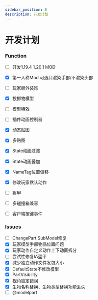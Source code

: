 ```yaml
---
sidebar_position: 8
description: 开发计划
---
```


# 开发计划

### Function

- [ ] 开发1.19.4 1.20.1 MOD
- [x] 第一人称Mod 可选只渲染手部/不渲染头部
- [ ] 玩家额外装饰
- [x] 投掷物模型
- [ ] 模型特效
- [ ] 插件动画控制器
- [x] 动态贴图
- [x] 多贴图
- [x] State动画过渡
- [x] State动画叠加
- [x] NameTag位置偏移
- [x] 修改玩家默认动作
- [ ] 盔甲
- [ ] 多碰撞箱兼容
- [ ] 客户端按键事件


### Issues
- [ ] ChangePart SubModel修复
- [x] 玩家模型手部物品位置问题
- [x] 玩家动作自定义动作上下动画拆分
- [ ] 尝试性修复IA盔甲
- [x] 减少独立动作文件发包大小
- [x] DefaultState不修改模型
- [X] PartVisibility
- [x] 视角锁定错误
- [x] 生物名称替换、生物类型替换功能丢失
- [ ] @modelpart
